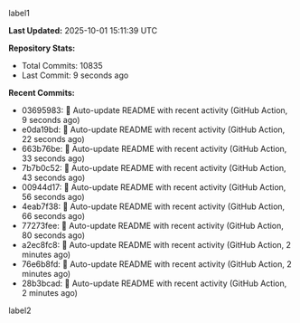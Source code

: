 
label1 
<!-- ACTIVITY_START -->
**Last Updated:** 2025-10-01 15:11:39 UTC

**Repository Stats:**
- Total Commits: 10835
- Last Commit: 9 seconds ago

**Recent Commits:**
- 03695983: 🤖 Auto-update README with recent activity (GitHub Action, 9 seconds ago)
- e0da19bd: 🤖 Auto-update README with recent activity (GitHub Action, 22 seconds ago)
- 663b76be: 🤖 Auto-update README with recent activity (GitHub Action, 33 seconds ago)
- 7b7b0c52: 🤖 Auto-update README with recent activity (GitHub Action, 43 seconds ago)
- 00944d17: 🤖 Auto-update README with recent activity (GitHub Action, 56 seconds ago)
- 4eab7f38: 🤖 Auto-update README with recent activity (GitHub Action, 66 seconds ago)
- 77273fee: 🤖 Auto-update README with recent activity (GitHub Action, 80 seconds ago)
- a2ec8fc8: 🤖 Auto-update README with recent activity (GitHub Action, 2 minutes ago)
- 76e6b8fd: 🤖 Auto-update README with recent activity (GitHub Action, 2 minutes ago)
- 28b3bcad: 🤖 Auto-update README with recent activity (GitHub Action, 2 minutes ago)
<!-- ACTIVITY_END -->

label2

